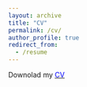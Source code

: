 ```yaml
---
layout: archive
title: "CV"
permalink: /cv/
author_profile: true
redirect_from:
  - /resume
---
```


Downolad my [<span style="color:blue">CV</span>](https://federicabraccioli.github.io/files/Braccioli_CV.pdf)
